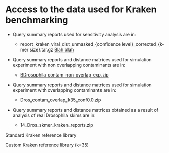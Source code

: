 # Access to the data used for Kraken benchmarking

* Query summary reports used for sensitivity analysis are in:
    - report\_kraken\_viral\_dist\_unmasked\_{confidence level}\_corrected\_{k-mer size}.tar.gz
    [Blah blah ](https://help.github.com/en/articles/moving-a-file-to-a-new-location)
    
    

* Query summary reports and distance matrices used for simulation experiment with non overlapping contaminants are in:
    - [BDrosophila_contam_non_overlap_exp.zip](https://github.com/noraracht/kraken_raw_data/blob/master/Drosophila_contam_non_overlap_exp.zip)
    

* Query summary reports and distance matrices used for simulation experiment with overlapping contaminants are in:
    - Dros_contam_overlap_k35_conf0.0.zip

* Query summary reports and distance matrices obtained as a result of analysis of real Drosophila skims are in:
    - 14_Dros_skmer_kraken_reports.zip

Standard Kraken reference library 

Custom Kraken reference library (k=35) 

